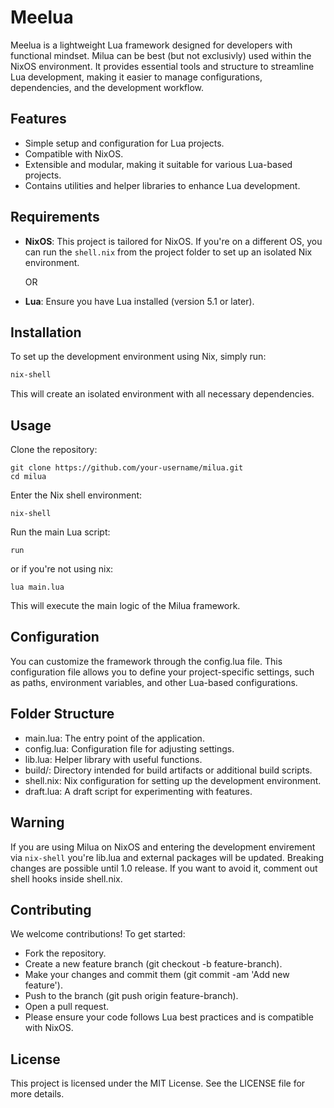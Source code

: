 # Meelua

Meelua is a lightweight Lua framework designed for developers with functional mindset. Milua can be best (but not exclusivly) used within the NixOS environment. It provides essential tools and structure to streamline Lua development, making it easier to manage configurations, dependencies, and the development workflow.

## Features
- Simple setup and configuration for Lua projects.
- Compatible with NixOS.
- Extensible and modular, making it suitable for various Lua-based projects.
- Contains utilities and helper libraries to enhance Lua development.

## Requirements

- **NixOS**: This project is tailored for NixOS. If you're on a different OS, you can run the `shell.nix` from the project folder to set up an isolated Nix environment.

  OR
  
- **Lua**: Ensure you have Lua installed (version 5.1 or later).

## Installation

To set up the development environment using Nix, simply run:

```bash
nix-shell
```
This will create an isolated environment with all necessary dependencies.

## Usage
Clone the repository:

```
git clone https://github.com/your-username/milua.git
cd milua
```


Enter the Nix shell environment:

```
nix-shell
```

Run the main Lua script:

```
run
```
or if you're not using nix:
```
lua main.lua
```

This will execute the main logic of the Milua framework.

## Configuration
You can customize the framework through the config.lua file. This configuration file allows you to define your project-specific settings, such as paths, environment variables, and other Lua-based configurations.

## Folder Structure
- main.lua: The entry point of the application.
- config.lua: Configuration file for adjusting settings.
- lib.lua: Helper library with useful functions.
- build/: Directory intended for build artifacts or additional build scripts.
- shell.nix: Nix configuration for setting up the development environment.
- draft.lua: A draft script for experimenting with features.

## Warning
If you are using Milua on NixOS and entering the development envirement via `nix-shell` you're lib.lua and external packages will be updated. Breaking changes are possible until 1.0 release. If you want to avoid it, comment out shell hooks inside shell.nix.

## Contributing
We welcome contributions! To get started:

- Fork the repository.
- Create a new feature branch (git checkout -b feature-branch).
- Make your changes and commit them (git commit -am 'Add new feature').
- Push to the branch (git push origin feature-branch).
- Open a pull request.
- Please ensure your code follows Lua best practices and is compatible with NixOS.

## License
This project is licensed under the MIT License. See the LICENSE file for more details.

